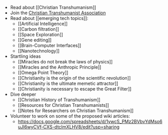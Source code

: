- Read about [[Christian Transhumanism]]
- Join the [Christian Transhumanist Association](https://www.christiantranshumanism.org/join/)
- Read about [[emerging tech topics]]:
	- [[Artificial Intelligence]]
	- [[Carbon filtration]]
	- [[Space Exploration]]
	- [[Gene editing]]
	- [[Brain-Computer Interfaces]]
	- [[Nanotechnology]]
- Startling ideas
	- [[Miracles do not break the laws of physics]]
	- [[Miracles and the Anthropic Principle]]
	- [[Omega Point Theory]]
	- [[Christianity is the origin of the scientific revolution]]
	- [[Christianity is the ultimate memetic attractor]]
	- [[Christianity is necessary to escape the Great Filter]]
- Dive deeper 
	- [[Christian History of Transhumanism]]
	- [[Resources for Christian Transhumanists]]
	- [[Notes for Researchers on Christian Transhumanism]]
- Volunteer to work on some of the proposed wiki articles:
	- https://docs.google.com/spreadsheets/d/1ywcS_PMz2BVbvYdMso6uJl6wyCVf-CXS-dtclmXLHV8/edit?usp=sharing

	
